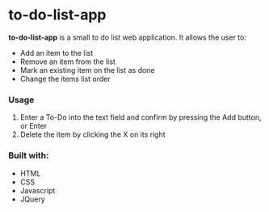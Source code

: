 # to-do-list-app


**to-do-list-app** is a small to do list web application.
It allows the user to:

- Add an item to the list
- Remove an item from the list
- Mark an existing item on the list as done
- Change the items list order



### Usage

1. Enter a To-Do into the text field and confirm by pressing the Add button, or Enter
2. Delete the item by clicking the X on its right


### Built with:

- HTML
- CSS
- Javascript
- JQuery